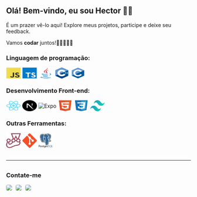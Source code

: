 ## Olá! Bem-vindo, eu sou Hector 👋🏻

É um prazer vê-lo aqui! Explore meus projetos, participe e deixe seu feedback.

Vamos **codar** juntos!👊🏻👨🏻‍💻

<h3 align="left">Linguagem de programação:</h3>
<div style="display: inline_block">
  <img align="center" alt="Javascript" width="40" height="30" src="https://raw.githubusercontent.com/devicons/devicon/master/icons/javascript/javascript-original.svg">
  <img align="center" alt="Typescript" width="40" height="30" src="https://raw.githubusercontent.com/devicons/devicon/master/icons/typescript/typescript-original.svg">
  <img align="center" alt="Java" width="40" height="30" src="https://raw.githubusercontent.com/devicons/devicon/master/icons/java/java-original.svg">
  <img align="center" alt="Cpp" width="40" height="30" src="https://raw.githubusercontent.com/devicons/devicon/master/icons/cplusplus/cplusplus-original.svg">
  <img align="center" alt="C" width="40" height="30" src="https://raw.githubusercontent.com/devicons/devicon/master/icons/c/c-original.svg">
</div>

<h3 align="left">Desenvolvimento Front-end:</h3>
<div style="display: inline_block">
  <img align="center" alt="ReactJs" width="40" height="30" src="https://raw.githubusercontent.com/devicons/devicon/master/icons/react/react-original.svg">
  <img align="center" alt="NextJs" width="40" height="30" src="https://raw.githubusercontent.com/devicons/devicon/master/icons/nextjs/nextjs-original.svg">
  <img align="center" alt="Expo" width="40" height="30" src="https://icons-for-free.com/iff/png/512/Expo-1329545818230359497.png">
  <img align="center" alt="HTML-5" width="40" height="30" src="https://raw.githubusercontent.com/devicons/devicon/master/icons/html5/html5-original.svg">
  <img align="center" alt="CSS-3" width="40" height="30" src="https://raw.githubusercontent.com/devicons/devicon/master/icons/css3/css3-original.svg">
  <img align="center" alt="Tailwind" width="40" height="30" src="https://raw.githubusercontent.com/imgul/imgul/main/logos/Tailwind-CSS-Logo.webp">
</div>

<h3 align="left">Outras Ferramentas:</h3>
<div style="display: inline_block">
  <img src="https://raw.githubusercontent.com/devicons/devicon/master/icons/jest/jest-plain.svg" alt="Jest" width="40" height="40"/>
  <img src="https://raw.githubusercontent.com/devicons/devicon/master/icons/git/git-original.svg" alt="Git" width="40" height="40"/>
  <img src="https://raw.githubusercontent.com/devicons/devicon/master/icons/postgresql/postgresql-original-wordmark.svg" alt="PostgreSQL" width="40" height="40"/>
</div>

<hr style=" margin: 30px 0;" />

<h3 align="left">Contate-me</h3>
<div style="display: flex; gap: 10px">
  <a href="https://www.instagram.com/hectoroliveiira/" target="_blank"><img style="border-radius: 4px;" src="https://img.shields.io/badge/-Instagram-%23E4405F?style=for-the-badge&logo=instagram&logoColor=white" target="_blank" ></a> 
  <a href="mailto:hectorabreu.oliveira@outlook.com"><img style="border-radius: 4px;" src="https://img.shields.io/badge/Microsoft_Outlook-0078D4?style=for-the-badge&logo=microsoft-outlook&logoColor=white" target="_blank" ></a>
  <a href="https://www.linkedin.com/in/hector-oliveira-247249301/" target="_blank"><img style="border-radius: 4px;" src="https://img.shields.io/badge/-LinkedIn-%230077B5?style=for-the-badge&logo=linkedin&logoColor=white" target="_blank" ></a>
</div>
